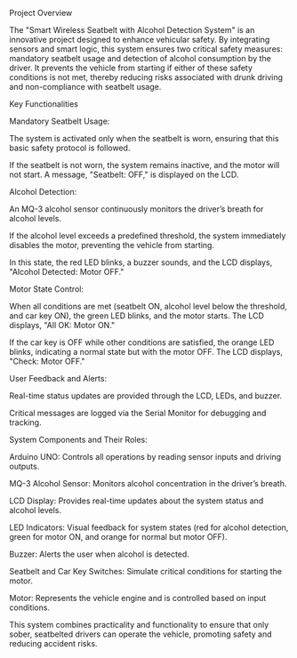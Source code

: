 Project Overview 

The "Smart Wireless Seatbelt with Alcohol Detection System" is an innovative project designed to enhance vehicular safety. By integrating sensors and smart logic, this system ensures two critical safety measures: mandatory seatbelt usage and detection of alcohol consumption by the driver. It prevents the vehicle from starting if either of these safety conditions is not met, thereby reducing risks associated with drunk driving and non-compliance with seatbelt usage. 

Key Functionalities 

Mandatory Seatbelt Usage: 

The system is activated only when the seatbelt is worn, ensuring that this basic safety protocol is followed. 

If the seatbelt is not worn, the system remains inactive, and the motor will not start. A message, "Seatbelt: OFF," is displayed on the LCD. 

Alcohol Detection: 

An MQ-3 alcohol sensor continuously monitors the driver’s breath for alcohol levels. 

If the alcohol level exceeds a predefined threshold, the system immediately disables the motor, preventing the vehicle from starting. 

In this state, the red LED blinks, a buzzer sounds, and the LCD displays, "Alcohol Detected: Motor OFF." 

Motor State Control: 

When all conditions are met (seatbelt ON, alcohol level below the threshold, and car key ON), the green LED blinks, and the motor starts. The LCD displays, "All OK: Motor ON." 

If the car key is OFF while other conditions are satisfied, the orange LED blinks, indicating a normal state but with the motor OFF. The LCD displays, "Check: Motor OFF." 

User Feedback and Alerts: 

Real-time status updates are provided through the LCD, LEDs, and buzzer. 

Critical messages are logged via the Serial Monitor for debugging and tracking. 

System Components and Their Roles: 

Arduino UNO: Controls all operations by reading sensor inputs and driving outputs. 

MQ-3 Alcohol Sensor: Monitors alcohol concentration in the driver’s breath. 

LCD Display: Provides real-time updates about the system status and alcohol levels. 

LED Indicators: Visual feedback for system states (red for alcohol detection, green for motor ON, and orange for normal but motor OFF). 

Buzzer: Alerts the user when alcohol is detected. 

Seatbelt and Car Key Switches: Simulate critical conditions for starting the motor. 

Motor: Represents the vehicle engine and is controlled based on input conditions. 

This system combines practicality and functionality to ensure that only sober, seatbelted drivers can operate the vehicle, promoting safety and reducing accident risks. 

